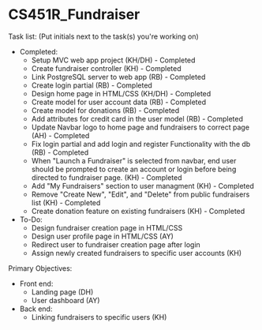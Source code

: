 # CS451R_Fundraiser

Task list: (Put initials next to the task(s) you're working on)
- Completed:
   - Setup MVC web app project (KH/DH) - Completed
   - Create fundraiser controller (KH) - Completed
   - Link PostgreSQL server to web app (RB) - Completed
   - Create login partial (RB) - Completed
   - Design home page in HTML/CSS (KH/DH) - Completed
   - Create model for user account data (RB) - Completed
   - Create model for donations (RB) - Completed
   - Add attributes for credit card in the user model (RB) - Completed
   - Update Navbar logo to home page and fundraisers to correct page (AH) - Completed
   - Fix login partial and add login and register Functionality with the db (RB) - Completed
   - When "Launch a Fundraiser" is selected from navbar, end user should be prompted to create an account or login before being directed to fundraiser page. (KH) - Completed
   - Add "My Fundraisers" section to user managment (KH) - Completed
   - Remove "Create New", "Edit", and "Delete" from public fundraisers list (KH) - Completed
   - Create donation feature on existing fundraisers (KH) - Completed
- To-Do:
   - Design fundraiser creation page in HTML/CSS
   - Design user profile page in HTML/CSS (AY)
   - Redirect user to fundraiser creation page after login
   - Assign newly created fundraisers to specific user accounts (KH)


Primary Objectives:
- Front end:
   - Landing page (DH)
   - User dashboard (AY)
- Back end:
   - Linking fundraisers to specific users (KH)

